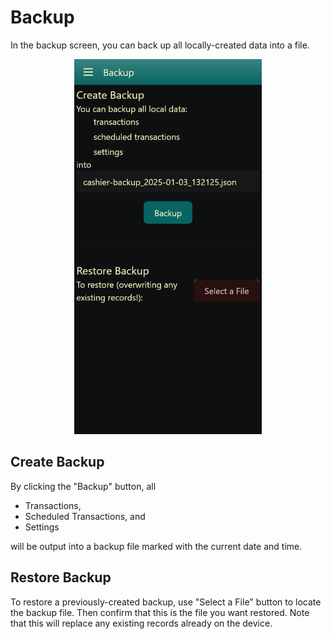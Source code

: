 # Backup

In the backup screen, you can back up all locally-created data into a file.

<center>
<img src="img/backup.png" width="300px" />
</center>

## Create Backup

By clicking the "Backup" button, all 

- Transactions, 
- Scheduled Transactions, and
- Settings

will be output into a backup file marked with the current date and time.

## Restore Backup

To restore a previously-created backup, use "Select a File" button to locate the backup file. Then confirm that this is the file you want restored. Note that this will replace any existing records already on the device.
